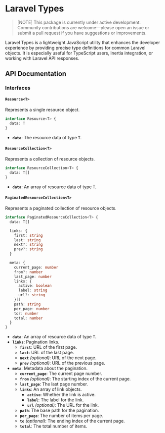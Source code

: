 # Laravel Types

> [NOTE]
> This package is currently under active development. Community contributions are welcome—please open an issue or submit a pull request if you have suggestions or improvements.

Laravel Types is a lightweight JavaScript utility that enhances the developer experience by providing precise type definitions for common Laravel objects. It is especially useful for TypeScript users, Inertia integration, or working with Laravel API responses.

## API Documentation

### Interfaces

#### `Resource<T>`

Represents a single resource object.

```ts
interface Resource<T> {
  data: T
}
```

- **`data`**: The resource data of type `T`.

#### `ResourceCollection<T>`

Represents a collection of resource objects.

```ts
interface ResourceCollection<T> {
  data: T[]
}
```

- **`data`**: An array of resource data of type `T`.

#### `PaginatedResourceCollection<T>`

Represents a paginated collection of resource objects.

```ts
interface PaginatedResourceCollection<T> {
  data: T[]

  links: {
    first: string
    last: string
    next?: string
    prev?: string
  }

  meta: {
    current_page: number
    from?: number
    last_page: number
    links: {
      active: boolean
      label: string
      url?: string
    }[]
    path: string
    per_page: number
    to?: number
    total: number
  }
}
```

- **`data`**: An array of resource data of type `T`.
- **`links`**: Pagination links.
  - **`first`**: URL of the first page.
  - **`last`**: URL of the last page.
  - **`next`** *(optional)*: URL of the next page.
  - **`prev`** *(optional)*: URL of the previous page.
- **`meta`**: Metadata about the pagination.
  - **`current_page`**: The current page number.
  - **`from`** *(optional)*: The starting index of the current page.
  - **`last_page`**: The last page number.
  - **`links`**: An array of link objects.
    - **`active`**: Whether the link is active.
    - **`label`**: The label for the link.
    - **`url`** *(optional)*: The URL for the link.
  - **`path`**: The base path for the pagination.
  - **`per_page`**: The number of items per page.
  - **`to`** *(optional)*: The ending index of the current page.
  - **`total`**: The total number of items.
